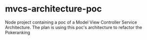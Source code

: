 # mvcs-architecture-poc
Node project containing a poc of a Model View Controller Service Architecture. The plan is using this poc's architecture to refactor  the Pokeranking
